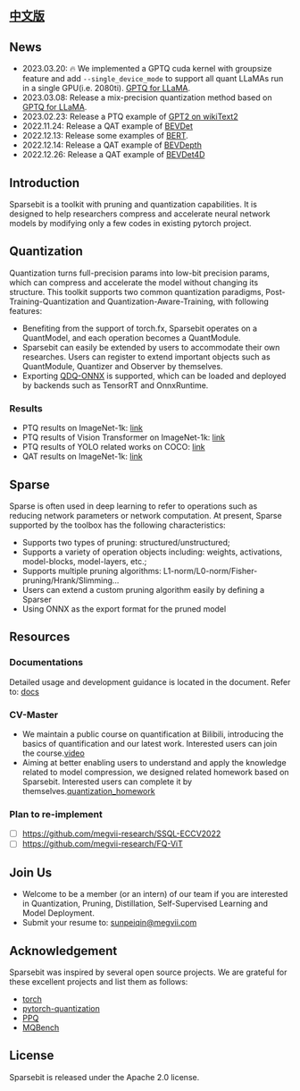 ## [中文版](https://github.com/megvii-research/Sparsebit/blob/main/README_zh-CN.md)

## News
- 2023.03.20: :fire: We implemented a GPTQ cuda kernel with groupsize feature and add `--single_device_mode` to support all quant LLaMAs run in a single GPU(i.e. 2080ti). [GPTQ for LLaMA](https://github.com/megvii-research/Sparsebit/blob/main/large_language_models/llama/quantization).
- 2023.03.08: Release a mix-precision quantization method based on [GPTQ for LLaMA](https://github.com/megvii-research/Sparsebit/blob/main/large_language_models/llama/quantization).
- 2023.02.23: Release a PTQ example of [GPT2 on wikiText2](https://github.com/megvii-research/Sparsebit/blob/main/examples/post_training_quantization/wikitext)
- 2022.11.24: Release a QAT example of [BEVDet](https://github.com/megvii-research/Sparsebit/blob/main/examples/quantization_aware_training/nuscenes/bevdet)
- 2022.12.13: Release some examples of [BERT](https://github.com/megvii-research/Sparsebit/tree/main/examples/post_training_quantization/GLUE/CoLA).
- 2022.12.14: Release a QAT example of [BEVDepth](https://github.com/megvii-research/Sparsebit/blob/main/examples/quantization_aware_training/nuscenes/bevdepth)
- 2022.12.26: Release a QAT example of [BEVDet4D](https://github.com/megvii-research/Sparsebit/blob/main/examples/quantization_aware_training/nuscenes/bevdet4d)


## Introduction
Sparsebit is a toolkit with pruning and quantization capabilities. It is designed to help researchers compress and accelerate neural network models by modifying only a few codes in existing pytorch project.

## Quantization 
Quantization turns full-precision params into low-bit precision params, which can compress and accelerate the model without changing its structure. This toolkit supports two common quantization paradigms, Post-Training-Quantization and Quantization-Aware-Training, with following features:

- Benefiting from the support of torch.fx, Sparsebit operates on a QuantModel, and each operation becomes a QuantModule.
- Sparsebit can easily be extended by users to accommodate their own researches. Users can register to extend important objects such as QuantModule, Quantizer and Observer by themselves.
- Exporting [QDQ-ONNX](https://onnxruntime.ai/docs/tutorials/mobile/helpers/#qdq-format-model-helpers) is supported, which can be loaded and deployed by backends such as TensorRT and OnnxRuntime.

### Results
- PTQ results on ImageNet-1k: [link](https://github.com/megvii-research/Sparsebit/blob/main/examples/post_training_quantization/imagenet1k/basecase/README.md)
- PTQ results of Vision Transformer on ImageNet-1k: [link](https://github.com/megvii-research/Sparsebit/blob/main/examples/post_training_quantization/imagenet1k/deit/README.md)
- PTQ results of YOLO related works on COCO: [link](https://github.com/megvii-research/Sparsebit/blob/main/examples/post_training_quantization/coco2017/yolo_series/README.md)
- QAT results on ImageNet-1k: [link](https://github.com/megvii-research/Sparsebit/blob/main/examples/quantization_aware_training/imagenet1k/README.md)

## Sparse 
Sparse is often used in deep learning to refer to operations such as reducing network parameters or network computation. At present, Sparse supported by the toolbox has the following characteristics:

- Supports two types of pruning: structured/unstructured;
- Supports a variety of operation objects including: weights, activations, model-blocks, model-layers, etc.;
- Supports multiple pruning algorithms: L1-norm/L0-norm/Fisher-pruning/Hrank/Slimming...
- Users can extend a custom pruning algorithm easily by defining a Sparser
- Using ONNX as the export format for the pruned model


## Resources
### Documentations
Detailed usage and development guidance is located in the document. Refer to: [docs](https://sparsebit.readthedocs.io/en/latest/)

### CV-Master
- We maintain a public course on quantification at Bilibili, introducing the basics of quantification and our latest work. Interested users can join the course.[video](https://www.bilibili.com/video/BV13a411p7PC?p=1&vd_source=f746210dbb726509198fbec99dfe7367)
- Aiming at better enabling users to understand and apply the knowledge related to model compression, we designed related homework based on Sparsebit. Interested users can complete it by themselves.[quantization\_homework](https://github.com/megvii-research/Sparsebit/blob/homeworks/homeworks/quant_homework.md)

### Plan to re-implement
* [ ] https://github.com/megvii-research/SSQL-ECCV2022
* [ ] https://github.com/megvii-research/FQ-ViT

## Join Us
- Welcome to be a member (or an intern) of our team if you are interested in Quantization, Pruning, Distillation, Self-Supervised Learning and Model Deployment.
- Submit your resume to: sunpeiqin@megvii.com

## Acknowledgement
Sparsebit was inspired by several open source projects. We are grateful for these excellent projects and list them as follows:
- [torch](https://github.com/pytorch/pytorch/tree/master/torch/quantization)
- [pytorch-quantization](https://github.com/NVIDIA/TensorRT/tree/master/tools/pytorch-quantization)
- [PPQ](https://github.com/openppl-public/ppq)
- [MQBench](https://github.com/ModelTC/MQBench)


## License
Sparsebit is released under the Apache 2.0 license.
